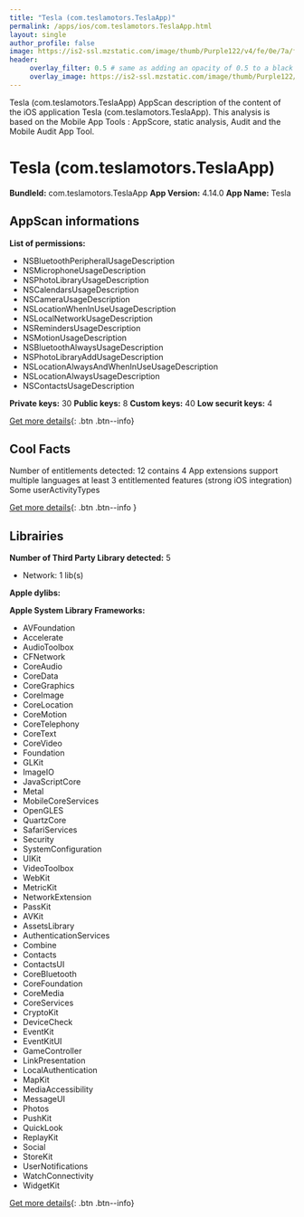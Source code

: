 ```yaml
---
title: "Tesla (com.teslamotors.TeslaApp)"
permalink: /apps/ios/com.teslamotors.TeslaApp.html
layout: single
author_profile: false
image: https://is2-ssl.mzstatic.com/image/thumb/Purple122/v4/fe/0e/7a/fe0e7af3-5e37-b15a-c788-9fbfebaf29fd/ProdAppIcon-0-1x_U007emarketing-0-5-0-85-220.png/512x512bb.jpg
header: 
     overlay_filter: 0.5 # same as adding an opacity of 0.5 to a black background
     overlay_image: https://is2-ssl.mzstatic.com/image/thumb/Purple122/v4/fe/0e/7a/fe0e7af3-5e37-b15a-c788-9fbfebaf29fd/ProdAppIcon-0-1x_U007emarketing-0-5-0-85-220.png/512x512bb.jpg
---
```

Tesla (com.teslamotors.TeslaApp) AppScan description of the content of the iOS application Tesla (com.teslamotors.TeslaApp). This analysis is based on the Mobile App Tools : AppScore, static analysis, Audit and the Mobile Audit App Tool.

# Tesla (com.teslamotors.TeslaApp)

**BundleId:** com.teslamotors.TeslaApp
**App Version:** 4.14.0
**App Name:** Tesla


## AppScan informations 

**List of permissions:** 
- NSBluetoothPeripheralUsageDescription
- NSMicrophoneUsageDescription
- NSPhotoLibraryUsageDescription
- NSCalendarsUsageDescription
- NSCameraUsageDescription
- NSLocationWhenInUseUsageDescription
- NSLocalNetworkUsageDescription
- NSRemindersUsageDescription
- NSMotionUsageDescription
- NSBluetoothAlwaysUsageDescription
- NSPhotoLibraryAddUsageDescription
- NSLocationAlwaysAndWhenInUseUsageDescription
- NSLocationAlwaysUsageDescription
- NSContactsUsageDescription
  
  
**Private keys:** 30
**Public keys:** 8
**Custom keys:** 40
**Low securit keys:** 4
  
[Get more details](/pricing.html){: .btn .btn--info}

## Cool Facts

Number of entitlements detected: 12
contains 4 App extensions
support multiple languages
at least 3 entitlemented features (strong iOS integration)
Some userActivityTypes
  
[Get more details](/pricing.html){: .btn .btn--info }

## Librairies 
**Number of Third Party Library detected:** 5
- Network: 1 lib(s)


**Apple dylibs:**


**Apple System Library Frameworks:**
- AVFoundation
- Accelerate
- AudioToolbox
- CFNetwork
- CoreAudio
- CoreData
- CoreGraphics
- CoreImage
- CoreLocation
- CoreMotion
- CoreTelephony
- CoreText
- CoreVideo
- Foundation
- GLKit
- ImageIO
- JavaScriptCore
- Metal
- MobileCoreServices
- OpenGLES
- QuartzCore
- SafariServices
- Security
- SystemConfiguration
- UIKit
- VideoToolbox
- WebKit
- MetricKit
- NetworkExtension
- PassKit
- AVKit
- AssetsLibrary
- AuthenticationServices
- Combine
- Contacts
- ContactsUI
- CoreBluetooth
- CoreFoundation
- CoreMedia
- CoreServices
- CryptoKit
- DeviceCheck
- EventKit
- EventKitUI
- GameController
- LinkPresentation
- LocalAuthentication
- MapKit
- MediaAccessibility
- MessageUI
- Photos
- PushKit
- QuickLook
- ReplayKit
- Social
- StoreKit
- UserNotifications
- WatchConnectivity
- WidgetKit


  
[Get more details](/pricing.html){: .btn .btn--info}

